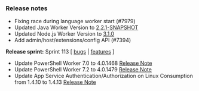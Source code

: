 ### Release notes
<!-- Please add your release notes in the following format:
- My change description (#PR)
-->
- Fixing race during language worker start (#7979)
- Updated Java Worker Version to [2.2.1-SNAPSHOT](https://github.com/Azure/azure-functions-java-worker/releases/tag/2.2.1-SNAPSHOT)
- Updated Node.js Worker Version to [3.1.0](https://github.com/Azure/azure-functions-nodejs-worker/releases/tag/v3.1.0)
- Add admin/host/extensions/config API (#7394)

**Release sprint:** Sprint 113
[ [bugs](https://github.com/Azure/azure-functions-host/issues?q=is%3Aissue+milestone%3A%22Functions+Sprint+113%22+label%3Abug+is%3Aclosed) | [features](https://github.com/Azure/azure-functions-host/issues?q=is%3Aissue+milestone%3A%22Functions+Sprint+113%22+label%3Afeature+is%3Aclosed) ]
- Update PowerShell Worker 7.0 to 4.0.1468 [Release Note](https://github.com/Azure/azure-functions-powershell-worker/releases/tag/v4.0.1468)
- Update PowerShell Worker 7.2 to 4.0.1479 [Release Note](https://github.com/Azure/azure-functions-powershell-worker/releases/tag/v4.0.1479)
- Update App Service Authentication/Authorization on Linux Consumption from 1.4.10 to 1.4.13 [Release Note](https://github.com/Azure/app-service-announcements/issues/354)